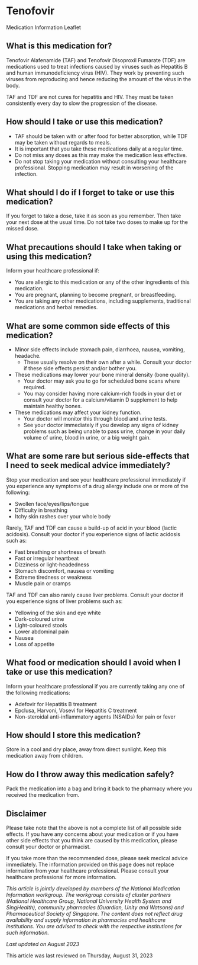 # Tenofovir

Medication Information Leaflet

What is this medication for?
----------------------------

Tenofovir Alafenamide (TAF) and Tenofovir Disoproxil Fumarate (TDF) are medications used to treat infections caused by viruses such as Hepatitis B and human immunodeficiency virus (HIV). They work by preventing such viruses from reproducing and hence reducing the amount of the virus in the body.

TAF and TDF are not cures for hepatitis and HIV. They must be taken consistently every day to slow the progression of the disease.

How should I take or use this medication?
-----------------------------------------

* TAF should be taken with or after food for better absorption, while TDF may be taken without regards to meals.
* It is important that you take these medications daily at a regular time.
* Do not miss any doses as this may make the medication less effective.
* Do not stop taking your medication without consulting your healthcare professional. Stopping medication may result in worsening of the infection.

What should I do if I forget to take or use this medication?
------------------------------------------------------------

If you forget to take a dose, take it as soon as you remember. Then take your next dose at the usual time. Do not take two doses to make up for the missed dose.

What precautions should I take when taking or using this medication?
--------------------------------------------------------------------

Inform your healthcare professional if:

* You are allergic to this medication or any of the other ingredients of this medication.
* You are pregnant, planning to become pregnant, or breastfeeding.
* You are taking any other medications, including supplements, traditional medications and herbal remedies.

What are some common side effects of this medication?
-----------------------------------------------------

* Minor side effects include stomach pain, diarrhoea, nausea, vomiting, headache.
  + These usually resolve on their own after a while. Consult your doctor if these side effects persist and/or bother you.
* These medications may lower your bone mineral density (bone quality).
  + Your doctor may ask you to go for scheduled bone scans where required.
  + You may consider having more calcium-rich foods in your diet or consult your doctor for a calcium/vitamin D supplement to help maintain healthy bones.
* These medications may affect your kidney function.
  + Your doctor will monitor this through blood and urine tests.
  + See your doctor immediately if you develop any signs of kidney problems such as being unable to pass urine, change in your daily volume of urine, blood in urine, or a big weight gain.

What are some rare but serious side-effects that I need to seek medical advice immediately?
-------------------------------------------------------------------------------------------

Stop your medication and see your healthcare professional immediately if you experience any symptoms of a drug allergy include one or more of the following:

* Swollen face/eyes/lips/tongue
* Difficulty in breathing
* Itchy skin rashes over your whole body

Rarely, TAF and TDF can cause a build-up of acid in your blood (lactic acidosis). Consult your doctor if you experience signs of lactic acidosis such as:

* Fast breathing or shortness of breath
* Fast or irregular heartbeat
* Dizziness or light-headedness
* Stomach discomfort, nausea or vomiting
* Extreme tiredness or weakness
* Muscle pain or cramps

TAF and TDF can also rarely cause liver problems. Consult your doctor if you experience signs of liver problems such as:

* Yellowing of the skin and eye white
* Dark-coloured urine
* Light-coloured stools
* Lower abdominal pain
* Nausea
* Loss of appetite

What food or medication should I avoid when I take or use this medication?
--------------------------------------------------------------------------

Inform your healthcare professional if you are currently taking any one of the following medications:

* Adefovir for Hepatitis B treatment
* Epclusa, Harvoni, Vosevi for Hepatitis C treatment
* Non-steroidal anti-inflammatory agents (NSAIDs) for pain or fever

How should I store this medication?
-----------------------------------

Store in a cool and dry place, away from direct sunlight. Keep this medication away from children.

How do I throw away this medication safely?
-------------------------------------------

Pack the medication into a bag and bring it back to the pharmacy where you received the medication from.

Disclaimer
----------

Please take note that the above is not a complete list of all possible side effects. If you have any concerns about your medication or if you have other side effects that you think are caused by this medication, please consult your doctor or pharmacist.

If you take more than the recommended dose, please seek medical advice immediately. The information provided on this page does not replace information from your healthcare professional. Please consult your healthcare professional for more information.

*This article is jointly developed by members of the National Medication Information workgroup. The workgroup consists of cluster partners (National Healthcare Group, National University Health System and SingHealth), community pharmacies (Guardian, Unity and Watsons) and Pharmaceutical Society of Singapore. The content does not reflect drug availability and supply information in pharmacies and healthcare institutions. You are advised to check with the respective institutions for such information.*

*Last updated on August 2023*

This article was last reviewed on
Thursday, August 31, 2023